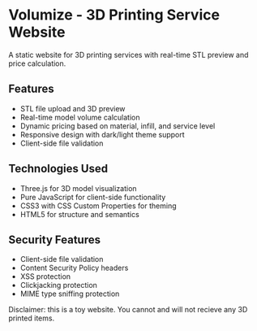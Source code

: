 # Volumize - 3D Printing Service Website

A static website for 3D printing services with real-time STL preview and price calculation.

## Features
- STL file upload and 3D preview
- Real-time model volume calculation
- Dynamic pricing based on material, infill, and service level
- Responsive design with dark/light theme support
- Client-side file validation

## Technologies Used
- Three.js for 3D model visualization
- Pure JavaScript for client-side functionality
- CSS3 with CSS Custom Properties for theming
- HTML5 for structure and semantics

## Security Features
- Client-side file validation
- Content Security Policy headers
- XSS protection
- Clickjacking protection
- MIME type sniffing protection

Disclaimer: this is a toy website. You cannot and will not recieve any 3D printed items.

